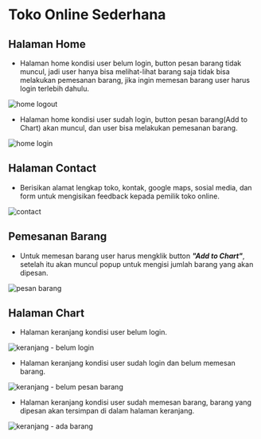 # Toko Online Sederhana

## Halaman Home

- Halaman home kondisi user belum login, button pesan barang tidak muncul, jadi user hanya bisa melihat-lihat barang saja tidak bisa melakukan pemesanan barang, jika ingin memesan barang user harus login terlebih dahulu.

![home logout](https://user-images.githubusercontent.com/92837751/194980808-83ff8a4c-c834-430e-8487-0be677b82520.jpg)

- Halaman home kondisi user sudah login, button pesan barang(Add to Chart) akan muncul,  dan user bisa melakukan pemesanan barang.

![home login](https://user-images.githubusercontent.com/92837751/194980806-e06d6edd-cf78-4eb0-be37-2041ef21ab77.jpg)

## Halaman Contact

- Berisikan alamat lengkap toko, kontak, google maps, sosial media, dan form untuk mengisikan feedback kepada pemilik toko online.

![contact](https://user-images.githubusercontent.com/92837751/194980802-8f6e0301-2e9b-4792-8ea3-c0fba9a65e8e.jpg)

## Pemesanan Barang

- Untuk memesan barang user harus mengklik button <b><i>"Add to Chart"</i></b>, setelah itu akan muncul popup untuk mengisi jumlah barang yang akan dipesan.

![pesan barang](https://user-images.githubusercontent.com/92837751/194980820-7e377c97-cb53-4185-a086-4c42dc87153d.jpg)

## Halaman Chart

- Halaman keranjang kondisi user belum login.

![keranjang - belum login](https://user-images.githubusercontent.com/92837751/194980810-1311b0f2-d6f5-4f04-b5e7-659f3c2543e6.jpg)

- Halaman keranjang kondisi user sudah login dan belum memesan barang.

![keranjang - belum pesan barang](https://user-images.githubusercontent.com/92837751/194980812-c4e2bbc4-51e7-403f-874f-ea6220b4935e.jpg)

- Halaman keranjang kondisi user sudah memesan barang, barang yang dipesan akan tersimpan di dalam halaman keranjang.

![keranjang - ada barang](https://user-images.githubusercontent.com/92837751/194980809-0d02b6d3-64c5-4956-b0e5-134483f0f4cb.jpg)


